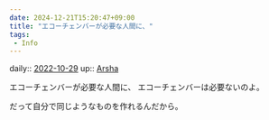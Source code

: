 ```yaml
---
date: 2024-12-21T15:20:47+09:00
title: "エコーチェンバーが必要な人間に、"
tags:
 - Info
---
```


daily:: [2022-10-29](Daily_Note/2022-10-29.md)
up:: [Arsha](Bar/Novel/Nacaria/Arsha.md)

エコーチェンバーが必要な人間に、
エコーチェンバーは必要ないのよ。

だって自分で同じようなものを作れるんだから。